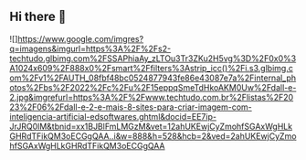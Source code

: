 ## Hi there 👋

<!--
**Matheus221007/Matheus221007** is a ✨ _special_ ✨ repository because its `README.md` (this file) appears on your GitHub profile.

Here are some ideas to get you started:

- 🔭 I’m currently working on ...
- 🌱 I’m currently learning ...
- 👯 I’m looking to collaborate on ...
- 🤔 I’m looking for help with ...
- 💬 Ask me about ...
- 📫 How to reach me: ...
- 😄 Pronouns: ...
- ⚡ Fun fact: ...
-->
![]https://www.google.com/imgres?q=imagens&imgurl=https%3A%2F%2Fs2-techtudo.glbimg.com%2FSSAPhiaAy_zLTOu3Tr3ZKu2H5vg%3D%2F0x0%3A1024x609%2F888x0%2Fsmart%2Ffilters%3Astrip_icc()%2Fi.s3.glbimg.com%2Fv1%2FAUTH_08fbf48bc0524877943fe86e43087e7a%2Finternal_photos%2Fbs%2F2022%2Fc%2Fu%2F15eppqSmeTdHkoAKM0Uw%2Fdall-e-2.jpg&imgrefurl=https%3A%2F%2Fwww.techtudo.com.br%2Flistas%2F2023%2F06%2Fdall-e-2-e-mais-8-sites-para-criar-imagem-com-inteligencia-artificial-edsoftwares.ghtml&docid=EE7ip-JrJRQ0lM&tbnid=xx1BJBlFmLMGzM&vet=12ahUKEwjCyZmohfSGAxWgHLkGHRdTFikQM3oECGgQAA..i&w=888&h=528&hcb=2&ved=2ahUKEwjCyZmohfSGAxWgHLkGHRdTFikQM3oECGgQAA
